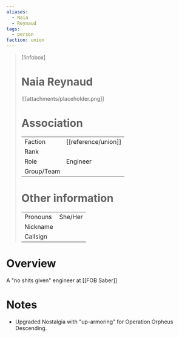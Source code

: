 ```yaml
---
aliases: 
  - Naia
  - Reynaud
tags: 
  - person
faction: union
---
```


> [!infobox] 
> # Naia Reynaud
> ![[attachments/placeholder.png]]
> # Association
> | | |
> | ---- | ---- |
> | Faction | [[reference/union]] |
> | Rank | |
> | Role | Engineer |
> | Group/Team | |
> # Other information
> | | | 
> | - | - |
> | Pronouns | She/Her |
> | Nickname | |
> | Callsign | | 

# Overview
A "no shits given" engineer at [[FOB Saber]]

# Notes
- Upgraded Nostalgia with "up-armoring" for Operation Orpheus Descending.

